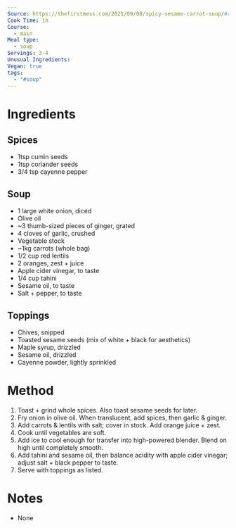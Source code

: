 ```yaml
---
Source: https://thefirstmess.com/2021/09/08/spicy-sesame-carrot-soup/#recipe
Cook Time: 1h
Course:
  - main
Meal type:
  - soup
Servings: 3-4
Unusual Ingredients: 
Vegan: true
tags:
  - "#soup"
---
```

# Ingredients

## Spices

- 1tsp cumin seeds
- 1tsp coriander seeds
- 3/4 tsp cayenne pepper

## Soup

- 1 large white onion, diced
- Olive oil
- ~3 thumb-sized pieces of ginger, grated
- 4 cloves of garlic, crushed
- Vegetable stock
- ~1kg carrots (whole bag)
- 1/2 cup red lentils
- 2 oranges, zest + juice
- Apple cider vinegar, to taste
- 1/4 cup tahini
- Sesame oil, to taste
- Salt + pepper, to taste

## Toppings

- Chives, snipped
- Toasted sesame seeds (mix of white + black for aesthetics)
- Maple syrup, drizzled
- Sesame oil, drizzled
- Cayenne powder, lightly sprinkled

# Method

1. Toast + grind whole spices. Also toast sesame seeds for later.
2. Fry onion in olive oil. When translucent, add spices, then garlic & ginger.
3. Add carrots & lentils with salt; cover in stock. Add orange juice + zest.
4. Cook until vegetables are soft.
5. Add ice to cool enough for transfer into high-powered blender. Blend on high until completely smooth.
6. Add tahini and sesame oil, then balance acidity with apple cider vinegar; adjust salt + black pepper to taste.
7. Serve with toppings as listed.

# Notes

- None